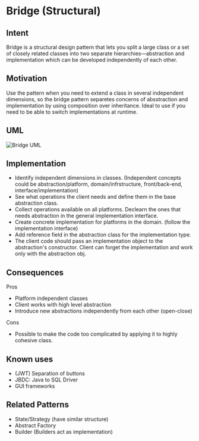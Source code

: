 # Bridge (Structural)

## Intent

Bridge is a structural design pattern that lets you split a large class or a set of closely related classes into two separate hierarchies—abstraction and implementation which can be developed independently of each other.

## Motivation

Use the pattern when you need to extend a class in several independent dimensions, so the bridge pattern separetes concerns of absstraction and implementation by using composition over inheritance. Ideal to use if you need to be able to switch implementations at runtime.

## UML

![Bridge UML](https://upload.wikimedia.org/wikipedia/commons/c/cf/Bridge_UML_class_diagram.svg)

## Implementation

- Identify independent dimensions in classes. (Independent concepts could be abstraction/platform, domain/infrstructure, front/back-end, interface/implementation)
- See what operations the client needs and define them in the base abstraction class.
- Collect operations available on all platforms. Declearn the ones that needs abstraction in the general implementation interface.
- Create concrete implementation for platforms in the domain. (follow the implementation interface)
- Add reference field in the abstraction class for the implementation type.
- The client code should pass an implementation object to the abstraction's constructor. Client can forget the implementation and work only with the abstraction obj.

## Consequences

Pros

- Platform independent classes
- Client works with high level abstraction
- Introduce new abstractions independently from each other (open-close)

Cons

- Possible to make the code too complicated by applying it to highly cohesive class.

## Known uses

- (JWT) Separation of buttons
- JBDC: Java to SQL Driver
- GUI frameworks

## Related Patterns

- State/Strategy (have similar structure)
- Abstract Factory
- Builder (Builders act as implementation)
